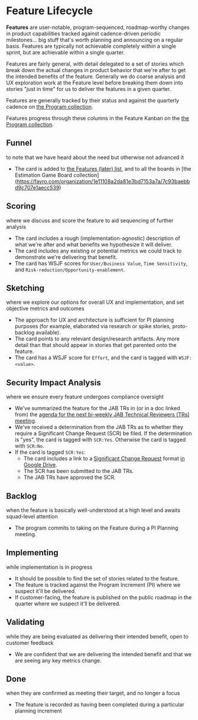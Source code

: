 # Feature Lifecycle

**Features** are user-notable, program-sequenced, roadmap-worthy changes in product capabilities tracked against cadence-driven periodic milestones... big stuff that's worth planning and announcing on a regular basis. Features are typically not achievable completely within a single sprint, but are achievable within a single quarter.

Features are fairly general, with detail delegated to a set of stories which break down the actual changes in product behavior that we're after to get the intended benefits of the feature. Generally we do coarse analysis and UX exploration work at the Feature level before breaking them down into stories "just in time" for us to deliver the features in a given quarter.
 
Features are generally tracked by their status and against the quarterly cadence on [the Program collection](https://favro.com/organization/1e11108a2da81e3bd7153a7a/0b64f44bc57f65052fad8244).

Features progress through these columns in the Feature Kanban on the [the Program collection](https://favro.com/organization/1e11108a2da81e3bd7153a7a/0b64f44bc57f65052fad8244).

## Funnel
to note that we have heard about the need but otherwise not advanced it
- The card is added to [the Features (later) list](https://favro.com/widget/1e11108a2da81e3bd7153a7a/3d2ba94ca234dd661a33f281), and to all the boards in [the Estimation Game Board collection] (https://favro.com/organization/1e11108a2da81e3bd7153a7a/7c93baebbd9c707e1aecc539)
## Scoring 
where we discuss and score the feature to aid sequencing of further analysis
- The card includes a rough (implementation-agnostic) description of what we're after and what benefits we hypothesize it will deliver.
- The card includes any existing or potential metrics we could track to demonstrate we're delivering that benefit.
- The card has WSJF scores for `User/Business Value`, `Time Sensitivity`, and `Risk-reduction/Opportunity-enablement`.
## Sketching
where we explore our options for overall UX and implementation, and set objective metrics and outcomes
- The approach for UX and architecture is sufficient for PI planning purposes (for example, elaborated via research or spike stories, proto-backlog available).
- The card points to any relevant design/research artifacts. Any more detail than that should appear in stories that get parented onto the feature.
- The card has a WSJF score for `Effort`, and the card is tagged with `WSJF:<value>`.
## Security Impact Analysis
where we ensure every feature undergoes compliance oversight
- We've summarized the feature for the JAB TRs in (or in a doc linked from) the [agenda for the next bi-weekly JAB Technical Reviewers (TRs) meeting](https://docs.google.com/document/d/1jGddQkjkQ6e9B0UTq9hfQqHe0btAbTeBGL_DxkozAcg/edit#).
- We've received a determination from the JAB TRs as to whether they require a Significant Change Request (SCR) be filed. If the determination is "yes", the card is tagged with `SCR:Yes`. Otherwise the card is tagged with `SCR:No`.
- If the card is tagged `SCR:Yes`: 
  - The card includes a link to a [Significant Change Request](https://docs.google.com/a/gsa.gov/document/d/16GaDO1xnHrqEEetbonNpo4P10LlGoDHR-jedqBo1yB8/edit?usp=drive_web) format [in Google Drive](https://drive.google.com/drive/folders/0B1cewEqKcWCbU1lSUXhEVUNZWUU).
  - The SCR has been submitted to the JAB TRs.
  - The JAB TRs have approved the SCR.
## Backlog
when the feature is basically well-understood at a high level and awaits squad-level attention
- The program commits to taking on the Feature during a PI Planning meeting.
## Implementing
while implementation is in progress
- It should be possible to find the set of stories related to the feature.
- The feature is tracked against the Program Increment (PI) where we suspect it'll be delivered.
- If customer-facing, the feature is published on the public roadmap in the quarter where we suspect it'll be delivered.
## Validating
while they are being evaluated as delivering their intended benefit, open to customer feedback
- We are confident that we are delivering the intended benefit and that we are seeing any key metrics change.
## Done
when they are confirmed as meeting their target, and no longer a focus
- The feature is recorded as having been completed during a particular planning increment
